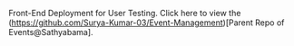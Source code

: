 Front-End Deployment for User Testing.
Click here to view the (https://github.com/Surya-Kumar-03/Event-Management)[Parent Repo of Events@Sathyabama].
